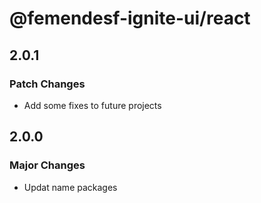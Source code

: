 # @femendesf-ignite-ui/react

## 2.0.1

### Patch Changes

- Add some fixes to future projects

## 2.0.0

### Major Changes

- Updat name packages

